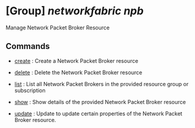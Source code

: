 # [Group] _networkfabric npb_

Manage Network Packet Broker Resource

## Commands

- [create](/Commands/networkfabric/npb/_create.md)
: Create a Network Packet Broker resource

- [delete](/Commands/networkfabric/npb/_delete.md)
: Delete the Network Packet Broker resource

- [list](/Commands/networkfabric/npb/_list.md)
: List all Network Packet Brokers in the provided resource group or subscription

- [show](/Commands/networkfabric/npb/_show.md)
: Show details of the provided Network Packet Broker resource

- [update](/Commands/networkfabric/npb/_update.md)
: Update to update certain properties of the Network Packet Broker resource.

